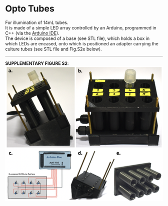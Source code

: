 
# Opto Tubes
For illumination of 14mL tubes. </br>
It is made of a simple LED array controlled by an Arduino, programmed in C++ (via the [Arduino IDE](https://www.arduino.cc/en/software)). </br>
The device is composed of a base (see STL file), which holds a box in which LEDs are encased, onto which is positioned an adapter carrying the culture tubes (see STL file and Fig.S2e below). </br>

___
**SUPPLEMENTARY FIGURE S2**:
![](FIGS2_optotubes.png)


